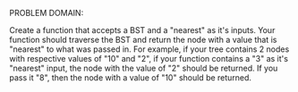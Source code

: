 PROBLEM DOMAIN:

Create a function that accepts a BST and a "nearest" as it's inputs. Your function should traverse the BST and return the node with a value that is "nearest" to what was passed in. For example, if your tree contains 2 nodes with respective values of "10" and "2", if your function contains a "3" as it's "nearest" input, the node with the value of "2" should be returned. If you pass it "8", then the node with a value of "10" should be returned.